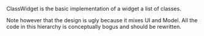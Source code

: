 ClassWidget is the basic implementation of a widget a list of classes.Note however that the design is ugly because it mixes UI and Model. All the code in this hierarchy is conceptually bogus and should be rewritten.